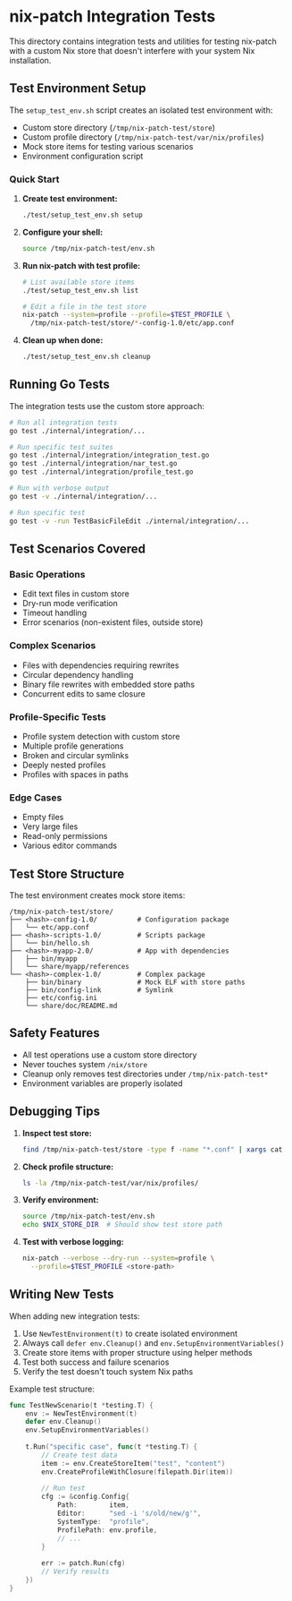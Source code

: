# nix-patch Integration Tests

This directory contains integration tests and utilities for testing nix-patch with a custom Nix store that doesn't interfere with your system Nix installation.

## Test Environment Setup

The `setup_test_env.sh` script creates an isolated test environment with:
- Custom store directory (`/tmp/nix-patch-test/store`)
- Custom profile directory (`/tmp/nix-patch-test/var/nix/profiles`)
- Mock store items for testing various scenarios
- Environment configuration script

### Quick Start

1. **Create test environment:**
   ```bash
   ./test/setup_test_env.sh setup
   ```

2. **Configure your shell:**
   ```bash
   source /tmp/nix-patch-test/env.sh
   ```

3. **Run nix-patch with test profile:**
   ```bash
   # List available store items
   ./test/setup_test_env.sh list

   # Edit a file in the test store
   nix-patch --system=profile --profile=$TEST_PROFILE \
     /tmp/nix-patch-test/store/*-config-1.0/etc/app.conf
   ```

4. **Clean up when done:**
   ```bash
   ./test/setup_test_env.sh cleanup
   ```

## Running Go Tests

The integration tests use the custom store approach:

```bash
# Run all integration tests
go test ./internal/integration/...

# Run specific test suites
go test ./internal/integration/integration_test.go
go test ./internal/integration/nar_test.go
go test ./internal/integration/profile_test.go

# Run with verbose output
go test -v ./internal/integration/...

# Run specific test
go test -v -run TestBasicFileEdit ./internal/integration/...
```

## Test Scenarios Covered

### Basic Operations
- Edit text files in custom store
- Dry-run mode verification
- Timeout handling
- Error scenarios (non-existent files, outside store)

### Complex Scenarios
- Files with dependencies requiring rewrites
- Circular dependency handling
- Binary file rewrites with embedded store paths
- Concurrent edits to same closure

### Profile-Specific Tests
- Profile system detection with custom store
- Multiple profile generations
- Broken and circular symlinks
- Deeply nested profiles
- Profiles with spaces in paths

### Edge Cases
- Empty files
- Very large files
- Read-only permissions
- Various editor commands

## Test Store Structure

The test environment creates mock store items:

```
/tmp/nix-patch-test/store/
├── <hash>-config-1.0/          # Configuration package
│   └── etc/app.conf
├── <hash>-scripts-1.0/         # Scripts package
│   └── bin/hello.sh
├── <hash>-myapp-2.0/           # App with dependencies
│   ├── bin/myapp
│   └── share/myapp/references
└── <hash>-complex-1.0/         # Complex package
    ├── bin/binary              # Mock ELF with store paths
    ├── bin/config-link         # Symlink
    ├── etc/config.ini
    └── share/doc/README.md
```

## Safety Features

- All test operations use a custom store directory
- Never touches system `/nix/store`
- Cleanup only removes test directories under `/tmp/nix-patch-test*`
- Environment variables are properly isolated

## Debugging Tips

1. **Inspect test store:**
   ```bash
   find /tmp/nix-patch-test/store -type f -name "*.conf" | xargs cat
   ```

2. **Check profile structure:**
   ```bash
   ls -la /tmp/nix-patch-test/var/nix/profiles/
   ```

3. **Verify environment:**
   ```bash
   source /tmp/nix-patch-test/env.sh
   echo $NIX_STORE_DIR  # Should show test store path
   ```

4. **Test with verbose logging:**
   ```bash
   nix-patch --verbose --dry-run --system=profile \
     --profile=$TEST_PROFILE <store-path>
   ```

## Writing New Tests

When adding new integration tests:

1. Use `NewTestEnvironment(t)` to create isolated environment
2. Always call `defer env.Cleanup()` and `env.SetupEnvironmentVariables()`
3. Create store items with proper structure using helper methods
4. Test both success and failure scenarios
5. Verify the test doesn't touch system Nix paths

Example test structure:
```go
func TestNewScenario(t *testing.T) {
    env := NewTestEnvironment(t)
    defer env.Cleanup()
    env.SetupEnvironmentVariables()
    
    t.Run("specific case", func(t *testing.T) {
        // Create test data
        item := env.CreateStoreItem("test", "content")
        env.CreateProfileWithClosure(filepath.Dir(item))
        
        // Run test
        cfg := &config.Config{
            Path:        item,
            Editor:      "sed -i 's/old/new/g'",
            SystemType:  "profile",
            ProfilePath: env.profile,
            // ...
        }
        
        err := patch.Run(cfg)
        // Verify results
    })
}
```
